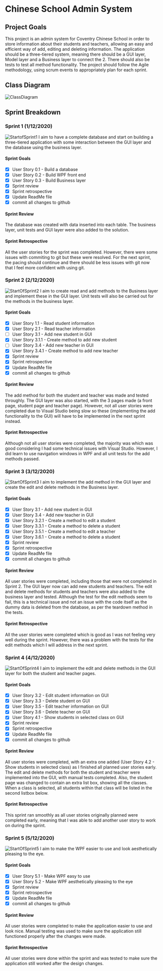 # Chinese School Admin System

## Project Goals
This project is an admin system for Coventry Chinese School in order to store information about their students and teachers, allowing an easy and efficient way of add, editing and deleting information.
The application should be a three-tiered system, meaning there should be a GUI layer, Model layer and a Business layer to connect the 2. There should also be tests to test all method functionality. 
The project should follow the Agile methodology, using scrum events to appropriately plan for each sprint.

## Class Diagram
![ClassDiagram](https://github.com/Lauren919/ChineseSchoolAdminSystem/blob/main/Project%20Images/Class%20Diagram.png)

## Sprint Breakdown
### Sprint 1 (1/12/2020)
![StartofSprint1](https://github.com/Lauren919/ChineseSchoolAdminSystem/blob/main/Project%20Images/Sprint%201.png)
I aim to have a complete database and start on building a three-tiered application with some interaction between the GUI layer and the database using the business layer.

#### Sprint Goals
- [x] User Story 0.1 - Build a database
- [x] User Story 0.2 - Build WPF front end
- [x] User Story 0.3 - Build Business layer
- [x] Sprint review
- [x] Sprint retrospective
- [x] Update ReadMe file
- [x] commit all changes to github

#### Sprint Review
The database was created with data inserted into each table. The business layer, unit tests and GUI layer were also added to the solution.

#### Sprint Retrospective
All the user stories for the sprint was completed. However, there were some issues with commiting to git but these were resolved. For the next sprint, the pacing should continue and there should be less issues with git now that I feel more confident with using git.


### Sprint 2 (2/12/2020)
![StartOfSprint2](https://github.com/Lauren919/ChineseSchoolAdminSystem/blob/main/Project%20Images/Sprint%202.png)
I aim to create read and add methods to the Business layer and implement these in the GUI layer. Unit tests will also be carried out for the methods in the business layer.

#### Sprint Goals
- [x] User Story 1.1 - Read student information
- [x] User Story 2.1 - Read teacher information
- [ ] User Story 3.1 - Add new student in GUI
- [x] User Story 3.1.1 - Create method to add new student 
- [ ] User Story 3.4 - Add new teacher in GUI
- [x] User Story 3.4.1 - Create method to add new teacher
- [x] Sprint review
- [x] Sprint retrospective
- [x] Update ReadMe file
- [x] commit all changes to github

#### Sprint Review
The add method for both the student and teacher was made and tested throughly. The GUI layer was also started, with the 3 pages made (a front page, student page and teacher page). However, not all user stories were completed due to Visual Studio being slow so these (implementing the add functionality to the GUI) will have to be implemented in the next sprint instead.

#### Sprint Retrospective
Although not all user stories were completed, the majority was which was good considering I had some technical issues with Visual Studio. However, I did learn to use navigation windows in WPF and all unit tests for the add methods passed.


### Sprint 3 (3/12/2020)
![StartOfSprint3](https://github.com/Lauren919/ChineseSchoolAdminSystem/blob/main/Project%20Images/Sprint%203.png)
I aim to implement the add method in the GUI layer and create the edit and delete methods in the Business layer.

#### Sprint Goals
- [x] User Story 3.1 - Add new student in GUI
- [x] User Story 3.4 - Add new teacher in GUI
- [x] User Story 3.2.1 - Create a method to edit a student
- [x] User Story 3.3.1 - Create a method to delete a student
- [x] User Story 3.5.1 - Create a method to edit a teacher
- [x] User Story 3.6.1 - Create a method to delete a student
- [x] Sprint review
- [x] Sprint retrospective
- [x] Update ReadMe file
- [x] commit all changes to github

#### Sprint Review
All user stories were completed, including those that were not completed in Sprint 2. The GUI layer now can add new students and teachers. The edit and delete methods for students and teachers were also added to the business layer and tested. Although the test for the edit methods seem to fail, this is a technical issue and not an issue with the code itself as the dummy data is deleted from the database, as per the teardown method in the tests.

#### Sprint Retrospective
All the user stories were completed which is good as I was not feeling very well during the sprint. However, there was a problem with the tests for the edit methods which I will address in the next sprint. 


### Sprint 4 (4/12/2020)
![StartOfSprint4](https://github.com/Lauren919/ChineseSchoolAdminSystem/blob/main/Project%20Images/Sprint%204.png)
I aim to implement the edit and delete methods in the GUI layer for both the student and teacher pages.

#### Sprint Goals
- [x] User Story 3.2 - Edit student information on GUI
- [x] User Story 3.3 - Delete student on GUI
- [x] User Story 3.5 - Edit teacher information on GUI
- [x] User Story 3.6 - Delete teacher on GUI
- [x] User Story 4.1 - Show students in selected class on GUI
- [x] Sprint review
- [x] Sprint retrospective
- [x] Update ReadMe file
- [x] commit all changes to github

#### Sprint Review
All user stories were completed, with an extra one added (User Story 4.2 - Show students in selected class) as I finished all planned user stories early. The edit and delete methods for both the student and teacher were implemented into the GUI, with manual tests completed. Also, the student page was changed to contain an extra list box, showing all the classes. When a class is selected, all students within that class will be listed in the second listbox below.

#### Sprint Retrospective
This sprint ran smoothly as all user stories originally planned were completed early, meaning that I was able to add another user story to work on during the sprint. 


### Sprint 5 (5/12/2020)
![StartOfSprint5](https://github.com/Lauren919/ChineseSchoolAdminSystem/blob/main/Project%20Images/Sprint%205.png)
I aim to make the WPF easier to use and look aesthetically pleasing to the eye.

#### Sprint Goals
- [x] User Story 5.1 - Make WPF easy to use
- [x] User Story 5.2 - Make WPF aesthetically pleasing to the eye
- [x] Sprint review
- [x] Sprint retrospective
- [x] Update ReadMe file
- [x] commit all changes to github

#### Sprint Review
All user stories were completed to make the application easier to use and look nice. Manual testing was used to make sure the application still functioned properly after the changes were made.

#### Sprint Retrospective
All user stories were done within the sprint and was tested to make sure the application still worked after the design changes. 


